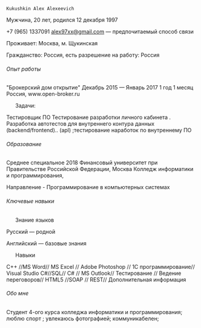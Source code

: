   	Kukushkin Alex Alexeevich
Мужчина, 20 лет, родился 12 декабря 1997

+7 (965) 1337091
alex97xx@gmail.com — предпочитаемый способ связи

Проживает: Москва, м. Щукинская

Гражданство: Россия, есть разрешение на работу: Россия

<h6>Опыт работы</h6>   
"Брокерский дом открытие" Декабрь 2015 — Январь 2017
1 год 1 месяц	
Россия, www.open-broker.ru  
<ul>Задачи:</ul> 
Тестировщик ПО  
Тестирование разработки личного кабинета .
Разработка автотестов для внутреннего контура данных (backend/frontend).. (apl) ;тестирование наработок по внутреннему ПО  
<h6>Образование</h6>
Среднее специальное
2018	Финансовый университет при Правительстве Российской Федерации, Москва
Колледж информатики и программирования,  

Направление - Программирование в компьютерных системах  
<h6>Ключевые навыки  </h6>
<ul>Знание языков</ul>  

Русский — родной

Английский — базовые знания  
<ul>Навыки  </ul>
C++ //MS Word//  MS Excel //  Adobe Photoshop // 1С программирование//  Visual Studio C#//SQL//  C# // MS Outlook//  Тестирование // Ведение переговоров//  HTML5  //SOAP // REST//
Дополнительная информация  

<h6>Обо мне	</h6>  
Студент 4-ого курса колледжа информатики и программирования; люблю спорт ; увлекаюсь фотографией; коммуникабелен;

